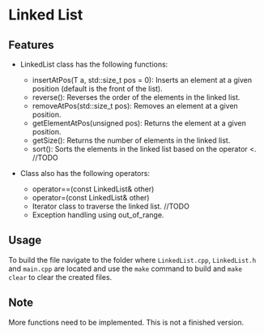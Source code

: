 # Linked List
## Features

* LinkedList class has the following functions:
    * insertAtPos(T a, std::size_t pos = 0): Inserts an element at a given position (default is the front of the list).
    * reverse(): Reverses the order of the elements in the linked list.
    * removeAtPos(std::size_t pos): Removes an element at a given position.
    * getElementAtPos(unsigned pos): Returns the element at a given position.
    * getSize(): Returns the number of elements in the linked list.
    * sort(): Sorts the elements in the linked list based on the operator <. //TODO
    
* Class also has the following operators:
    * operator==(const LinkedList<T>& other)
    * operator=(const LinkedList<T>& other)
    * Iterator class to traverse the linked list. //TODO
    * Exception handling using out_of_range.

## Usage

To build the file navigate to the folder where ```LinkedList.cpp```, ```LinkedList.h``` and ```main.cpp``` are located and use the ```make``` command to build and ```make clear``` to clear the created files.

## Note
More functions need to be implemented. This is not a finished version.
